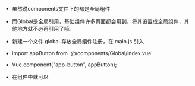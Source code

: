 * 虽然说components文件下的都是全局组件
* 而Global是全局引用，基础组件许多页面都会用到，将其设置成全局组件，其他地方就不必再引用了哦。

* 新建一个文件 global 存放全局组件注册，在 main.js 引入
* import appButton from '@/components/Global/index.vue'
* Vue.component("app-button", appButton);


* 在组件中就可以 <app-button></app-button>

